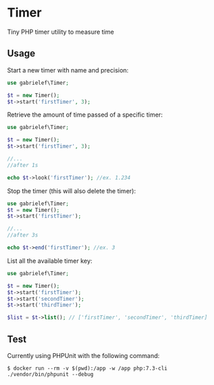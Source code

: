 # Timer
Tiny PHP timer utility to measure time

## Usage
Start a new timer with name and precision:
```php
use gabrielef\Timer;

$t = new Timer();
$t->start('firstTimer', 3);
```

Retrieve the amount of time passed of a specific timer:
```php
use gabrielef\Timer;

$t = new Timer();
$t->start('firstTimer', 3);

//...
//after 1s

echo $t->look('firstTimer'); //ex. 1.234
```

Stop the timer (this will also delete the timer):
```php
use gabrielef\Timer;
$t = new Timer();
$t->start('firstTimer');

//...
//after 3s

echo $t->end('firstTimer'); //ex. 3
```

List all the available timer key:
```php
use gabrielef\Timer;

$t = new Timer();
$t->start('firstTimer');
$t->start('secondTimer');
$t->start('thirdTimer');

$list = $t->list(); // ['firstTimer', 'secondTimer', 'thirdTimer]
```

## Test

Currently using PHPUnit with the following command:
```console
$ docker run --rm -v $(pwd):/app -w /app php:7.3-cli ./vendor/bin/phpunit --debug
```